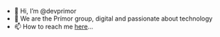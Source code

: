 - 👋 Hi, I’m @devprimor
- 💞️ We are the Prímor group, digital and passionate about technology
- 📫 How to reach me <a href="https://instagram.com/primor.contabil">here</a>...

<!---
devprimor/devprimor is a ✨ special ✨ repository because its `README.md` (this file) appears on your GitHub profile.
You can click the Preview link to take a look at your changes.
--->
